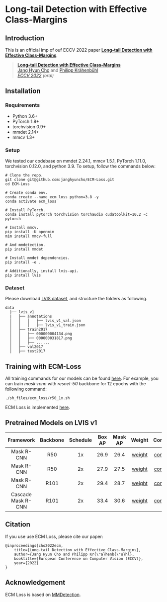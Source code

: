 # Long-tail Detection with Effective Class-Margins 

## Introduction 

This is an official imp of ouf ECCV 2022 paper [**Long-tail Detection with Effective Class-Margins**](https://www.ecva.net/papers/eccv_2022/papers_ECCV/papers/136680684.pdf). 

> [**Long-tail Detection with Effective Class-Margins**](https://www.ecva.net/papers/eccv_2022/papers_ECCV/papers/136680684.pdf)             
> [Jang Hyun Cho](https://janghyuncho.github.io/) and [Philipp Kr&auml;henb&uuml;hl](https://www.philkr.net/)                 
> *[ECCV 2022](https://eccv2022.ecva.net/) (oral)*      

## Installation
### Requirements 
- Python 3.6+
- PyTorch 1.8+
- torchvision 0.9+
- mmdet 2.14+
- mmcv 1.3+

### Setup
We tested our codebase on mmdet 2.24.1, mmcv 1.5.1, PyTorch 1.11.0, torchvision 0.12.0, and python 3.9. To setup, follow the commands below:

~~~
# Clone the repo.
git clone git@github.com:janghyuncho/ECM-Loss.git
cd ECM-Loss 

# Create conda env.
conda create --name ecm_loss python=3.8 -y 
conda activate ecm_loss

# Install PyTorch.
conda install pytorch torchvision torchaudio cudatoolkit=10.2 -c pytorch

# Install mmcv.
pip install -U openmim
mim install mmcv-full

# And mmdetection. 
pip install mmdet 

# Install mmdet dependencies.
pip install -e .

# Additionally, install lvis-api. 
pip install lvis
~~~

### Dataset 
Please download [LVIS dataset](https://www.lvisdataset.org/dataset), and structure the folders as following. 
~~~
data
  ├── lvis_v1
  |   ├── annotations
  │   │   │   ├── lvis_v1_val.json
  │   │   │   ├── lvis_v1_train.json
  │   ├── train2017
  │   │   ├── 000000004134.png
  │   │   ├── 000000031817.png
  │   │   ├── ......
  │   ├── val2017
  │   ├── test2017
~~~

## Training with ECM-Loss 
All training commands for our models can be found [here](https://github.com/janghyuncho/ECM-Loss/tree/main/sh_files/ecm_loss). For example, you can train *mask-rcnn* with *resnet-50* backbone for 12 epochs with the following command:
~~~
./sh_files/ecm_loss/r50_1x.sh 
~~~

ECM Loss is implemented [here](https://github.com/janghyuncho/ECM-Loss/blob/main/mmdet/models/losses/effective_class_margin_loss.py).

## Pretrained Models on LVIS v1


| Framework | Backbone | Schedule | Box AP | Mask AP | Weight | Config |
|:--:|:--:|:--:|:--:|:--:|:--:|:--:|
|Mask R-CNN |R50    | 1x  |26.9 | 26.4|[weight]()|[config](https://github.com/janghyuncho/ECM-Loss/blob/main/configs/effective_class_margin_loss/r50_ecm_1x.py)  |
|Mask R-CNN |R50    | 2x  |27.9 | 27.5|[weight]()|[config](https://github.com/janghyuncho/ECM-Loss/blob/main/configs/effective_class_margin_loss/r50_ecm_2x.py)  |
|Mask R-CNN |R101   | 2x  |29.4 | 28.7|[weight]()|[config](https://github.com/janghyuncho/ECM-Loss/blob/main/configs/effective_class_margin_loss/r101_ecm_2x.py)  |
|Cascade Mask R-CNN |R101 | 2x | 33.4 | 30.6 |[weight]()|[config](https://github.com/janghyuncho/ECM-Loss/blob/main/configs/effective_class_margin_loss/c101_ecm_2x.py)  |

## Citation
If you use use ECM Loss, please cite our paper:

	@inproceedings{cho2022ecm,
  		title={Long-tail Detection with Effective Class-Margins},
  		author={Jang Hyun Cho and Philipp Kr{\"a}henb{\"u}hl},
  		booktitle={European Conference on Computer Vision (ECCV)},
  		year={2022}
	}


## Acknowledgement 
ECM Loss is based on [MMDetection](https://github.com/open-mmlab/mmdetection). 